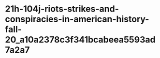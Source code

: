 # 21h-104j-riots-strikes-and-conspiracies-in-american-history-fall-20_a10a2378c3f341bcabeea5593ad7a2a7